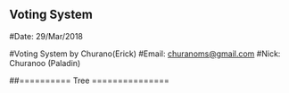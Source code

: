 ## Voting System


#Date: 29/Mar/2018

#Voting System by Churano(Erick)
#Email: churanoms@gmail.com
#Nick: Churanoo (Paladin)


##========== Tree ===============